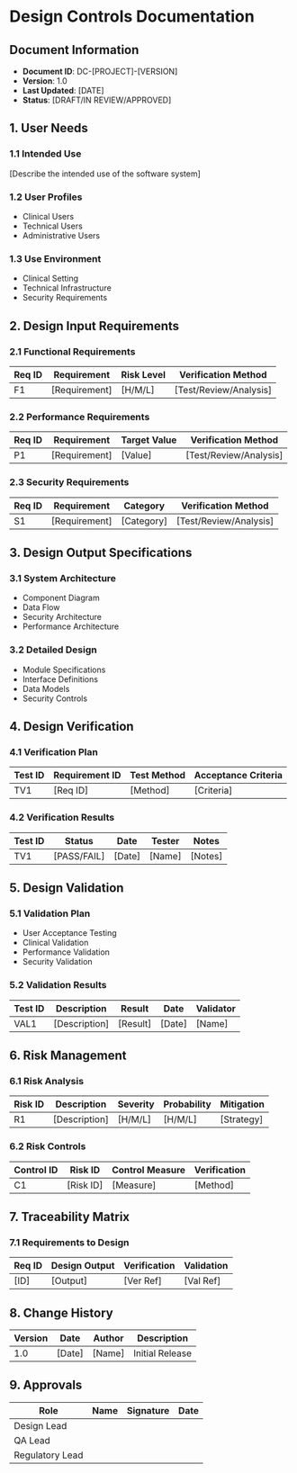 # Design Controls Documentation

## Document Information
- **Document ID**: DC-[PROJECT]-[VERSION]
- **Version**: 1.0
- **Last Updated**: [DATE]
- **Status**: [DRAFT/IN REVIEW/APPROVED]

## 1. User Needs

### 1.1 Intended Use
[Describe the intended use of the software system]

### 1.2 User Profiles
- Clinical Users
- Technical Users
- Administrative Users

### 1.3 Use Environment
- Clinical Setting
- Technical Infrastructure
- Security Requirements

## 2. Design Input Requirements

### 2.1 Functional Requirements
| Req ID | Requirement | Risk Level | Verification Method |
|--------|-------------|------------|-------------------|
| F1 | [Requirement] | [H/M/L] | [Test/Review/Analysis] |

### 2.2 Performance Requirements
| Req ID | Requirement | Target Value | Verification Method |
|--------|-------------|--------------|-------------------|
| P1 | [Requirement] | [Value] | [Test/Review/Analysis] |

### 2.3 Security Requirements
| Req ID | Requirement | Category | Verification Method |
|--------|-------------|----------|-------------------|
| S1 | [Requirement] | [Category] | [Test/Review/Analysis] |

## 3. Design Output Specifications

### 3.1 System Architecture
- Component Diagram
- Data Flow
- Security Architecture
- Performance Architecture

### 3.2 Detailed Design
- Module Specifications
- Interface Definitions
- Data Models
- Security Controls

## 4. Design Verification

### 4.1 Verification Plan
| Test ID | Requirement ID | Test Method | Acceptance Criteria |
|---------|---------------|-------------|-------------------|
| TV1 | [Req ID] | [Method] | [Criteria] |

### 4.2 Verification Results
| Test ID | Status | Date | Tester | Notes |
|---------|--------|------|--------|-------|
| TV1 | [PASS/FAIL] | [Date] | [Name] | [Notes] |

## 5. Design Validation

### 5.1 Validation Plan
- User Acceptance Testing
- Clinical Validation
- Performance Validation
- Security Validation

### 5.2 Validation Results
| Test ID | Description | Result | Date | Validator |
|---------|-------------|--------|------|-----------|
| VAL1 | [Description] | [Result] | [Date] | [Name] |

## 6. Risk Management

### 6.1 Risk Analysis
| Risk ID | Description | Severity | Probability | Mitigation |
|---------|-------------|-----------|------------|------------|
| R1 | [Description] | [H/M/L] | [H/M/L] | [Strategy] |

### 6.2 Risk Controls
| Control ID | Risk ID | Control Measure | Verification |
|------------|---------|-----------------|--------------|
| C1 | [Risk ID] | [Measure] | [Method] |

## 7. Traceability Matrix

### 7.1 Requirements to Design
| Req ID | Design Output | Verification | Validation |
|--------|---------------|--------------|------------|
| [ID] | [Output] | [Ver Ref] | [Val Ref] |

## 8. Change History

| Version | Date | Author | Description |
|---------|------|--------|-------------|
| 1.0 | [Date] | [Name] | Initial Release |

## 9. Approvals

| Role | Name | Signature | Date |
|------|------|-----------|------|
| Design Lead | | | |
| QA Lead | | | |
| Regulatory Lead | | | | 